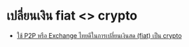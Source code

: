 # เปลี่ยนเงิน fiat &lt;&gt; crypto

* [ใช้ P2P หรือ Exchange ไทยดีในการเปลี่ยนเงินสด \(fiat\) เป็น crypto](https://docs.google.com/spreadsheets/d/1oRqnbp4PYVH0xpajhBnoyIDzcJvTADXDlqChIwD65UQ/edit?usp=sharing)

